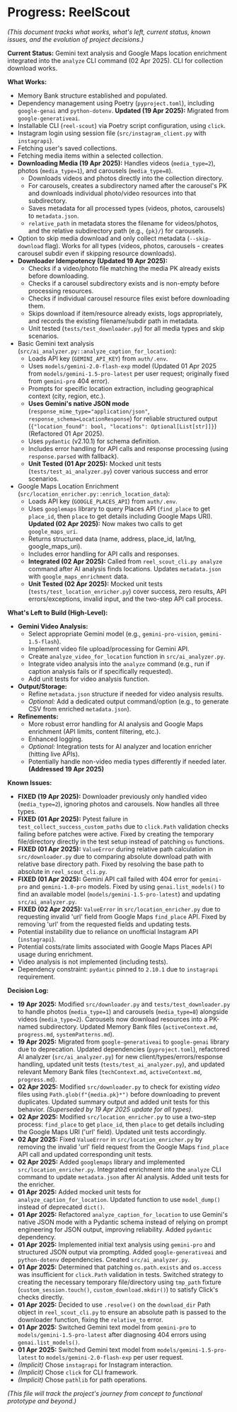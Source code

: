 # Progress: ReelScout

*(This document tracks what works, what's left, current status, known issues, and the evolution of project decisions.)*

**Current Status:** Gemini text analysis and Google Maps location enrichment integrated into the `analyze` CLI command (02 Apr 2025). CLI for collection download works.

**What Works:**
*   Memory Bank structure established and populated.
*   Dependency management using Poetry (`pyproject.toml`), including `google-genai` and `python-dotenv`. **Updated (19 Apr 2025):** Migrated from `google-generativeai`.
*   Installable CLI (`reel-scout`) via Poetry script configuration, using `click`.
*   Instagram login using session file (`src/instagram_client.py` with `instagrapi`).
*   Fetching user's saved collections.
*   Fetching media items within a selected collection.
*   **Downloading Media (19 Apr 2025):** Handles videos (`media_type=2`), photos (`media_type=1`), and carousels (`media_type=8`).
    *   Downloads videos and photos directly into the collection directory.
    *   For carousels, creates a subdirectory named after the carousel's PK and downloads individual photo/video resources into that subdirectory.
    *   Saves metadata for all processed types (videos, photos, carousels) to `metadata.json`.
    *   `relative_path` in metadata stores the filename for videos/photos, and the relative subdirectory path (e.g., `{pk}/`) for carousels.
*   Option to skip media download and only collect metadata (`--skip-download` flag). Works for all types (videos, photos, carousels - creates carousel subdir even if skipping resource downloads).
*   **Downloader Idempotency (Updated 19 Apr 2025):**
    *   Checks if a video/photo file matching the media PK already exists before downloading.
    *   Checks if a carousel subdirectory exists and is non-empty before processing resources.
    *   Checks if individual carousel resource files exist before downloading them.
    *   Skips download if item/resource already exists, logs appropriately, and records the existing filename/subdir path in metadata.
    *   Unit tested (`tests/test_downloader.py`) for all media types and skip scenarios.
*   Basic Gemini text analysis (`src/ai_analyzer.py::analyze_caption_for_location`):
    *   Loads API key (`GEMINI_API_KEY`) from `auth/.env`.
    *   Uses `models/gemini-2.0-flash-exp` model (Updated 01 Apr 2025 from `models/gemini-1.5-pro-latest` per user request; originally fixed from `gemini-pro` 404 error).
    *   Prompts for specific location extraction, including geographical context (city, region, etc.).
    *   **Uses Gemini's native JSON mode** (`response_mime_type="application/json"`, `response_schema=LocationResponse`) for reliable structured output (`{"location_found": bool, "locations": Optional[List[str]]}`) (Refactored 01 Apr 2025).
    *   Uses `pydantic` (v2.10.1) for schema definition.
    *   Includes error handling for API calls and response processing (using `response.parsed` with fallback).
    *   **Unit Tested (01 Apr 2025):** Mocked unit tests (`tests/test_ai_analyzer.py`) cover various success and error scenarios.
*   Google Maps Location Enrichment (`src/location_enricher.py::enrich_location_data`):
    *   Loads API key (`GOOGLE_PLACES_API`) from `auth/.env`.
    *   Uses `googlemaps` library to query Places API (`find_place` to get `place_id`, then `place` to get details including Google Maps URI). **Updated (02 Apr 2025):** Now makes two calls to get `google_maps_uri`.
    *   Returns structured data (name, address, place_id, lat/lng, google_maps_uri).
    *   Includes error handling for API calls and responses.
    *   **Integrated (02 Apr 2025):** Called from `reel_scout_cli.py analyze` command after AI analysis finds locations. Updates `metadata.json` with `google_maps_enrichment` data.
    *   **Unit Tested (02 Apr 2025):** Mocked unit tests (`tests/test_location_enricher.py`) cover success, zero results, API errors/exceptions, invalid input, and the two-step API call process.

**What's Left to Build (High-Level):**
*   **Gemini Video Analysis:**
    *   Select appropriate Gemini model (e.g., `gemini-pro-vision`, `gemini-1.5-flash`).
    *   Implement video file upload/processing for Gemini API.
    *   Create `analyze_video_for_location` function in `src/ai_analyzer.py`.
    *   Integrate video analysis into the `analyze` command (e.g., run if caption analysis fails or if specifically requested).
    *   Add unit tests for video analysis function.
*   **Output/Storage:**
    *   Refine `metadata.json` structure if needed for video analysis results.
    *   *Optional:* Add a dedicated output command/option (e.g., to generate CSV from enriched `metadata.json`).
*   **Refinements:**
    *   More robust error handling for AI analysis and Google Maps enrichment (API limits, content filtering, etc.).
    *   Enhanced logging.
    *   *Optional:* Integration tests for AI analyzer and location enricher (hitting live APIs).
    *   Potentially handle non-video media types differently if needed later. **(Addressed 19 Apr 2025)**

**Known Issues:**
*   **FIXED (19 Apr 2025):** Downloader previously only handled video (`media_type=2`), ignoring photos and carousels. Now handles all three types.
*   **FIXED (01 Apr 2025):** Pytest failure in `test_collect_success_custom_paths` due to `click.Path` validation checks failing before patches were active. Fixed by creating the temporary file/directory directly in the test setup instead of patching `os` functions.
*   **FIXED (01 Apr 2025):** `ValueError` during relative path calculation in `src/downloader.py` due to comparing absolute download path with relative base directory path. Fixed by resolving the base path to absolute in `reel_scout_cli.py`.
*   **FIXED (01 Apr 2025):** Gemini API call failed with 404 error for `gemini-pro` and `gemini-1.0-pro` models. Fixed by using `genai.list_models()` to find an available model (`models/gemini-1.5-pro-latest`) and updating `src/ai_analyzer.py`.
*   **FIXED (02 Apr 2025):** `ValueError` in `src/location_enricher.py` due to requesting invalid 'url' field from Google Maps `find_place` API. Fixed by removing 'url' from the requested fields and updating tests.
*   Potential instability due to reliance on unofficial Instagram API (`instagrapi`).
*   Potential costs/rate limits associated with Google Maps Places API usage during enrichment.
*   Video analysis is not implemented (including tests).
*   Dependency constraint: `pydantic` pinned to `2.10.1` due to `instagrapi` requirement.

**Decision Log:**
*   **19 Apr 2025:** Modified `src/downloader.py` and `tests/test_downloader.py` to handle photos (`media_type=1`) and carousels (`media_type=8`) alongside videos (`media_type=2`). Carousels now download resources into a PK-named subdirectory. Updated Memory Bank files (`activeContext.md`, `progress.md`, `systemPatterns.md`).
*   **19 Apr 2025:** Migrated from `google-generativeai` to `google-genai` library due to deprecation. Updated dependencies (`pyproject.toml`), refactored AI analyzer (`src/ai_analyzer.py`) for new client/types/errors/response handling, updated unit tests (`tests/test_ai_analyzer.py`), and updated relevant Memory Bank files (`techContext.md`, `activeContext.md`, `progress.md`).
*   **02 Apr 2025:** Modified `src/downloader.py` to check for existing *video* files using `Path.glob(f"{media.pk}*")` before downloading to prevent duplicates. Updated summary output and added unit tests for this behavior. *(Superseded by 19 Apr 2025 update for all types)*.
*   **02 Apr 2025:** Modified `src/location_enricher.py` to use a two-step process: `find_place` to get `place_id`, then `place` to get details including the Google Maps URI ('url' field). Updated unit tests accordingly.
*   **02 Apr 2025:** Fixed `ValueError` in `src/location_enricher.py` by removing the invalid 'url' field request from the Google Maps `find_place` API call and updated corresponding unit tests.
*   **02 Apr 2025:** Added `googlemaps` library and implemented `src/location_enricher.py`. Integrated enrichment into the `analyze` CLI command to update `metadata.json` after AI analysis. Added unit tests for the enricher.
*   **01 Apr 2025:** Added mocked unit tests for `analyze_caption_for_location`. Updated function to use `model_dump()` instead of deprecated `dict()`.
*   **01 Apr 2025:** Refactored `analyze_caption_for_location` to use Gemini's native JSON mode with a Pydantic schema instead of relying on prompt engineering for JSON output, improving reliability. Added `pydantic` dependency.
*   **01 Apr 2025:** Implemented initial text analysis using `gemini-pro` and structured JSON output via prompting. Added `google-generativeai` and `python-dotenv` dependencies. Created `src/ai_analyzer.py`.
*   **01 Apr 2025:** Determined that patching `os.path.exists` and `os.access` was insufficient for `click.Path` validation in tests. Switched strategy to creating the necessary temporary file/directory using `tmp_path` fixture (`custom_session.touch()`, `custom_download.mkdir()`) to satisfy Click's checks directly.
*   **01 Apr 2025:** Decided to use `.resolve()` on the `download_dir` Path object in `reel_scout_cli.py` to ensure an absolute path is passed to the downloader function, fixing the `relative_to` error.
*   **01 Apr 2025:** Switched Gemini text model from `gemini-pro` to `models/gemini-1.5-pro-latest` after diagnosing 404 errors using `genai.list_models()`.
*   **01 Apr 2025:** Switched Gemini text model from `models/gemini-1.5-pro-latest` to `models/gemini-2.0-flash-exp` per user request.
*   *(Implicit)* Chose `instagrapi` for Instagram interaction.
*   *(Implicit)* Chose `click` for CLI framework.
*   *(Implicit)* Chose `pathlib` for path operations.

*(This file will track the project's journey from concept to functional prototype and beyond.)*
